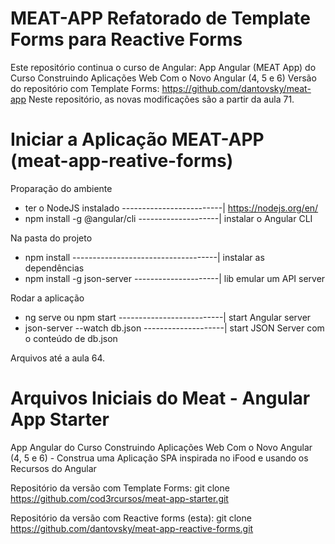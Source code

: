 # MEAT-APP Refatorado de Template Forms para Reactive Forms
Este repositório continua o curso de Angular: App Angular (MEAT App) do Curso Construindo Aplicações Web Com o Novo Angular (4, 5 e 6)
Versão do repositório com Template Forms: https://github.com/dantovsky/meat-app 
Neste repositório, as novas modificações são a partir da aula 71. 

# Iniciar a Aplicação MEAT-APP (meat-app-reative-forms)

Proparação do ambiente
- ter o NodeJS instalado -------------------------| https://nodejs.org/en/
- npm install -g @angular/cli --------------------| instalar o Angular CLI

Na pasta do projeto
- npm install ------------------------------------| instalar as dependências
- npm install -g json-server ---------------------| lib emular um API server

Rodar a aplicação
- ng serve ou npm start --------------------------| start Angular server
- json-server --watch db.json --------------------| start JSON Server com o conteúdo de db.json

Arquivos até a aula 64.

# Arquivos Iniciais do Meat - Angular App Starter

App Angular do Curso Construindo Aplicações Web Com o Novo Angular (4, 5 e 6) - Construa uma Aplicação SPA inspirada no iFood e usando os Recursos do Angular

Repositório da versão com Template Forms:
git clone https://github.com/cod3rcursos/meat-app-starter.git

Repositório da versão com Reactive forms (esta):
git clone https://github.com/dantovsky/meat-app-reactive-forms.git